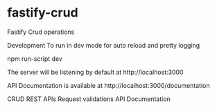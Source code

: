 # fastify-crud
Fastify Crud operations

Development
To run in dev mode for auto reload and pretty logging

npm run-script dev

The server will be listening by default at http://localhost:3000

API Documentation is available at http://localhost:3000/documentation

 CRUD REST APIs
 Request validations
 API Documentation
